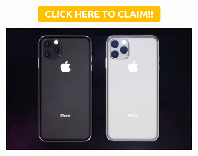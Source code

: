 <p align="center">
<a href="https://circumcentral.github.io">
<img border="0" alt="CLICK HERE TO CLAIM!!" src="button_click-here-to-claim.png">
</a>
</p>
<p align="center">
  <img src="iphone-11-render-2.jpg" width="1000" alt="iPhone 11">
</p>
